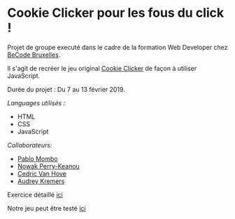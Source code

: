 Cookie Clicker pour les fous du click !  
========  

Projet de groupe executé dans le cadre de la formation Web Developer chez [BeCode Bruxelles](https://www.becode.org/index_fr.html).  

Il s'agit de recréer le jeu original [Cookie Clicker](http://orteil.dashnet.org/cookieclicker/) de façon à utiliser JavaScript.

Durée du projet : Du 7 au 13 février 2019.   

_Languages utilisés :_  
* HTML  
* CSS  
* JavaScript  
   
_Collaborateurs:_  
* [Pablo Mombo](https://github.com/Pablomombo)   
* [Nowak Perry-Keanou](https://github.com/nowakperry)   
* [Cedric Van Hove](https://github.com/cevaho)   
* [Audrey Kremers](https://github.com/AudreyKremers)   

Exercice détaillé [ici](https://github.com/becodeorg/BXL-Johnson-3.9/tree/master/Projets/coockie-clicker)   

Notre jeu peut être testé [ici]()  
